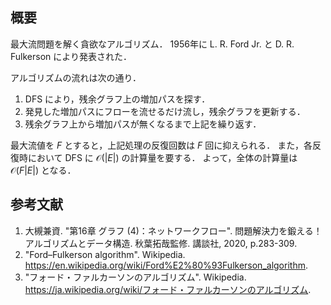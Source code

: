 ## 概要

最大流問題を解く貪欲なアルゴリズム．
1956年に L. R. Ford Jr. と D. R. Fulkerson により発表された．

アルゴリズムの流れは次の通り．

1. DFS により，残余グラフ上の増加パスを探す．
1. 発見した増加パスにフローを流せるだけ流し，残余グラフを更新する．
1. 残余グラフ上から増加パスが無くなるまで上記を繰り返す．

最大流値を $F$ とすると，上記処理の反復回数は $F$ 回に抑えられる．
また，各反復時において DFS に $\mathcal{O}(\lvert E \rvert)$ の計算量を要する．
よって，全体の計算量は $\mathcal{O}(F \lvert E \rvert)$ となる．


## 参考文献

1. 大槻兼資. "第16章 グラフ (4)：ネットワークフロー". 問題解決力を鍛える！ アルゴリズムとデータ構造. 秋葉拓哉監修. 講談社, 2020, p.283-309. 
1. "Ford–Fulkerson algorithm". Wikipedia. <https://en.wikipedia.org/wiki/Ford%E2%80%93Fulkerson_algorithm>.
1. "フォード・ファルカーソンのアルゴリズム". Wikipedia. <https://ja.wikipedia.org/wiki/フォード・ファルカーソンのアルゴリズム>.
